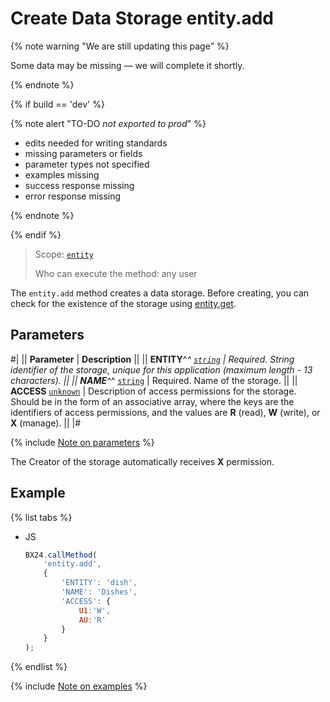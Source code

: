 # Create Data Storage entity.add

{% note warning "We are still updating this page" %}

Some data may be missing — we will complete it shortly.

{% endnote %}

{% if build == 'dev' %}

{% note alert "TO-DO _not exported to prod_" %}

- edits needed for writing standards
- missing parameters or fields
- parameter types not specified
- examples missing
- success response missing
- error response missing

{% endnote %}

{% endif %}

> Scope: [`entity`](../../scopes/permissions.md)
>
> Who can execute the method: any user

The `entity.add` method creates a data storage. Before creating, you can check for the existence of the storage using [entity.get](./entity-get.md).

## Parameters

#|
|| **Parameter** | **Description** ||
|| **ENTITY**^*^
[`string`](../../data-types.md) | Required. String identifier of the storage, unique for this application (maximum length - 13 characters). ||
|| **NAME**^*^
[`string`](../../data-types.md) | Required. Name of the storage. ||
|| **ACCESS**
[`unknown`](../../data-types.md) | Description of access permissions for the storage. 
Should be in the form of an associative array, where the keys are the identifiers of access permissions, and the values are **R** (read), **W** (write), or **X** (manage). ||
|#

{% include [Note on parameters](../../../_includes/required.md) %}

The Creator of the storage automatically receives **X** permission.

## Example

{% list tabs %}

- JS

    ```javascript
    BX24.callMethod(
        'entity.add',
        {
            'ENTITY': 'dish',
            'NAME': 'Dishes',
            'ACCESS': {
                U1:'W',
                AU:'R'
            }
        }
    );
    ```

{% endlist %}

{% include [Note on examples](../../../_includes/examples.md) %}